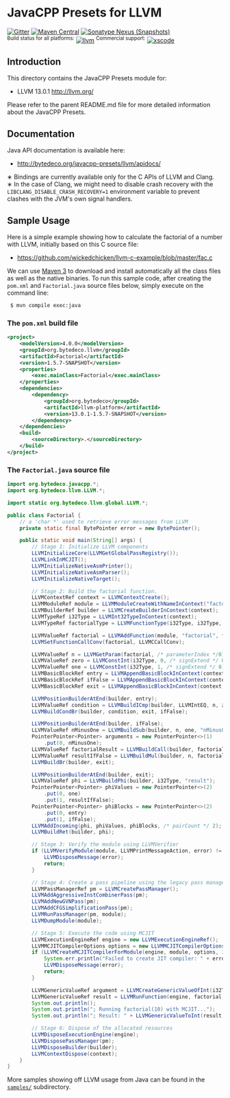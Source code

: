 JavaCPP Presets for LLVM
========================

[![Gitter](https://badges.gitter.im/bytedeco/javacpp.svg)](https://gitter.im/bytedeco/javacpp) [![Maven Central](https://maven-badges.herokuapp.com/maven-central/org.bytedeco/llvm/badge.svg)](https://maven-badges.herokuapp.com/maven-central/org.bytedeco/llvm) [![Sonatype Nexus (Snapshots)](https://img.shields.io/nexus/s/https/oss.sonatype.org/org.bytedeco/llvm.svg)](http://bytedeco.org/builds/)  
<sup>Build status for all platforms:</sup> [![llvm](https://github.com/bytedeco/javacpp-presets/workflows/llvm/badge.svg)](https://github.com/bytedeco/javacpp-presets/actions?query=workflow%3Allvm)  <sup>Commercial support:</sup> [![xscode](https://img.shields.io/badge/Available%20on-xs%3Acode-blue?style=?style=plastic&logo=appveyor&logo=data:image/png;base64,iVBORw0KGgoAAAANSUhEUgAAAEAAAABACAMAAACdt4HsAAAAGXRFWHRTb2Z0d2FyZQBBZG9iZSBJbWFnZVJlYWR5ccllPAAAAAZQTFRF////////VXz1bAAAAAJ0Uk5T/wDltzBKAAAAlUlEQVR42uzXSwqAMAwE0Mn9L+3Ggtgkk35QwcnSJo9S+yGwM9DCooCbgn4YrJ4CIPUcQF7/XSBbx2TEz4sAZ2q1RAECBAiYBlCtvwN+KiYAlG7UDGj59MViT9hOwEqAhYCtAsUZvL6I6W8c2wcbd+LIWSCHSTeSAAECngN4xxIDSK9f4B9t377Wd7H5Nt7/Xz8eAgwAvesLRjYYPuUAAAAASUVORK5CYII=)](https://xscode.com/bytedeco/javacpp-presets)


Introduction
------------
This directory contains the JavaCPP Presets module for:

 * LLVM 13.0.1  http://llvm.org/

Please refer to the parent README.md file for more detailed information about the JavaCPP Presets.


Documentation
-------------
Java API documentation is available here:

 * http://bytedeco.org/javacpp-presets/llvm/apidocs/

&lowast; Bindings are currently available only for the C APIs of LLVM and Clang.  
&lowast; In the case of Clang, we might need to disable crash recovery with the `LIBCLANG_DISABLE_CRASH_RECOVERY=1` environment variable to prevent clashes with the JVM's own signal handlers.


Sample Usage
------------
Here is a simple example showing how to calculate the factorial of a number with LLVM, initially based on this C source file:

 * https://github.com/wickedchicken/llvm-c-example/blob/master/fac.c

We can use [Maven 3](http://maven.apache.org/) to download and install automatically all the class files as well as the native binaries. To run this sample code, after creating the `pom.xml` and `Factorial.java` source files below, simply execute on the command line:

```bash
 $ mvn compile exec:java
```

### The `pom.xml` build file
```xml
<project>
    <modelVersion>4.0.0</modelVersion>
    <groupId>org.bytedeco.llvm</groupId>
    <artifactId>Factorial</artifactId>
    <version>1.5.7-SNAPSHOT</version>
    <properties>
        <exec.mainClass>Factorial</exec.mainClass>
    </properties>
    <dependencies>
        <dependency>
            <groupId>org.bytedeco</groupId>
            <artifactId>llvm-platform</artifactId>
            <version>13.0.1-1.5.7-SNAPSHOT</version>
        </dependency>
    </dependencies>
    <build>
        <sourceDirectory>.</sourceDirectory>
    </build>
</project>
```

### The `Factorial.java` source file

```java
import org.bytedeco.javacpp.*;
import org.bytedeco.llvm.LLVM.*;

import static org.bytedeco.llvm.global.LLVM.*;

public class Factorial {
    // a 'char *' used to retrieve error messages from LLVM
    private static final BytePointer error = new BytePointer();

    public static void main(String[] args) {
        // Stage 1: Initialize LLVM components
        LLVMInitializeCore(LLVMGetGlobalPassRegistry());
        LLVMLinkInMCJIT();
        LLVMInitializeNativeAsmPrinter();
        LLVMInitializeNativeAsmParser();
        LLVMInitializeNativeTarget();

        // Stage 2: Build the factorial function.
        LLVMContextRef context = LLVMContextCreate();
        LLVMModuleRef module = LLVMModuleCreateWithNameInContext("factorial", context);
        LLVMBuilderRef builder = LLVMCreateBuilderInContext(context);
        LLVMTypeRef i32Type = LLVMInt32TypeInContext(context);
        LLVMTypeRef factorialType = LLVMFunctionType(i32Type, i32Type, /* argumentCount */ 1, /* isVariadic */ 0);

        LLVMValueRef factorial = LLVMAddFunction(module, "factorial", factorialType);
        LLVMSetFunctionCallConv(factorial, LLVMCCallConv);

        LLVMValueRef n = LLVMGetParam(factorial, /* parameterIndex */0);
        LLVMValueRef zero = LLVMConstInt(i32Type, 0, /* signExtend */ 0);
        LLVMValueRef one = LLVMConstInt(i32Type, 1, /* signExtend */ 0);
        LLVMBasicBlockRef entry = LLVMAppendBasicBlockInContext(context, factorial, "entry");
        LLVMBasicBlockRef ifFalse = LLVMAppendBasicBlockInContext(context, factorial, "if_false");
        LLVMBasicBlockRef exit = LLVMAppendBasicBlockInContext(context, factorial, "exit");

        LLVMPositionBuilderAtEnd(builder, entry);
        LLVMValueRef condition = LLVMBuildICmp(builder, LLVMIntEQ, n, zero, "condition = n == 0");
        LLVMBuildCondBr(builder, condition, exit, ifFalse);

        LLVMPositionBuilderAtEnd(builder, ifFalse);
        LLVMValueRef nMinusOne = LLVMBuildSub(builder, n, one, "nMinusOne = n - 1");
        PointerPointer<Pointer> arguments = new PointerPointer<>(1)
            .put(0, nMinusOne);
        LLVMValueRef factorialResult = LLVMBuildCall(builder, factorial, arguments, 1, "factorialResult = factorial(nMinusOne)");
        LLVMValueRef resultIfFalse = LLVMBuildMul(builder, n, factorialResult, "resultIfFalse = n * factorialResult");
        LLVMBuildBr(builder, exit);

        LLVMPositionBuilderAtEnd(builder, exit);
        LLVMValueRef phi = LLVMBuildPhi(builder, i32Type, "result");
        PointerPointer<Pointer> phiValues = new PointerPointer<>(2)
            .put(0, one)
            .put(1, resultIfFalse);
        PointerPointer<Pointer> phiBlocks = new PointerPointer<>(2)
            .put(0, entry)
            .put(1, ifFalse);
        LLVMAddIncoming(phi, phiValues, phiBlocks, /* pairCount */ 2);
        LLVMBuildRet(builder, phi);

        // Stage 3: Verify the module using LLVMVerifier
        if (LLVMVerifyModule(module, LLVMPrintMessageAction, error) != 0) {
            LLVMDisposeMessage(error);
            return;
        }

        // Stage 4: Create a pass pipeline using the legacy pass manager
        LLVMPassManagerRef pm = LLVMCreatePassManager();
        LLVMAddAggressiveInstCombinerPass(pm);
        LLVMAddNewGVNPass(pm);
        LLVMAddCFGSimplificationPass(pm);
        LLVMRunPassManager(pm, module);
        LLVMDumpModule(module);

        // Stage 5: Execute the code using MCJIT
        LLVMExecutionEngineRef engine = new LLVMExecutionEngineRef();
        LLVMMCJITCompilerOptions options = new LLVMMCJITCompilerOptions();
        if (LLVMCreateMCJITCompilerForModule(engine, module, options, 3, error) != 0) {
            System.err.println("Failed to create JIT compiler: " + error.getString());
            LLVMDisposeMessage(error);
            return;
        }

        LLVMGenericValueRef argument = LLVMCreateGenericValueOfInt(i32Type, 10, /* signExtend */ 0);
        LLVMGenericValueRef result = LLVMRunFunction(engine, factorial, /* argumentCount */ 1, argument);
        System.out.println();
        System.out.println("; Running factorial(10) with MCJIT...");
        System.out.println("; Result: " + LLVMGenericValueToInt(result, /* signExtend */ 0));

        // Stage 6: Dispose of the allocated resources
        LLVMDisposeExecutionEngine(engine);
        LLVMDisposePassManager(pm);
        LLVMDisposeBuilder(builder);
        LLVMContextDispose(context);
    }
}
```

More samples showing off LLVM usage from Java can be found in the [`samples/`](samples/) subdirectory.
